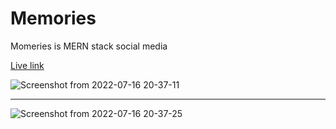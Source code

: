 # Memories
Momeries is MERN stack social media

[Live link](https://amran-memoreis.herokuapp.com/posts)

![Screenshot from 2022-07-16 20-37-11](https://user-images.githubusercontent.com/88728652/179366061-31f136d1-65d2-41a6-9fdb-4c7f56ec0ee3.png)

---

![Screenshot from 2022-07-16 20-37-25](https://user-images.githubusercontent.com/88728652/179366071-2ba85a4d-b923-4e44-b4d0-a61c159887c1.png)

